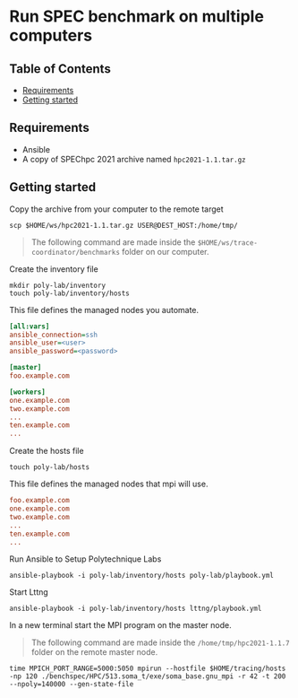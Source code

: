 # Run SPEC benchmark on multiple computers <!-- omit from toc -->

## Table of Contents <!-- omit from toc -->

- [Requirements](#requirements)
- [Getting started](#getting-started)

## Requirements

- Ansible
- A copy of SPEChpc 2021 archive named `hpc2021-1.1.tar.gz`

## Getting started

Copy the archive from your computer to the remote target

```shell
scp $HOME/ws/hpc2021-1.1.tar.gz USER@DEST_HOST:/home/tmp/
```

> The following command are made inside the `$HOME/ws/trace-coordinator/benchmarks` folder on our computer.

Create the inventory file

```shell
mkdir poly-lab/inventory
touch poly-lab/inventory/hosts
```

This file defines the managed nodes you automate.

```INI
[all:vars]
ansible_connection=ssh
ansible_user=<user>
ansible_password=<password>

[master]
foo.example.com

[workers]
one.example.com
two.example.com
...
ten.example.com
...

```

Create the hosts file

```shell
touch poly-lab/hosts
```

This file defines the managed nodes that mpi will use.

```INI
foo.example.com
one.example.com
two.example.com
...
ten.example.com
...
```

Run Ansible to Setup Polytechnique Labs

```shell
ansible-playbook -i poly-lab/inventory/hosts poly-lab/playbook.yml
```

Start Lttng

```shell
ansible-playbook -i poly-lab/inventory/hosts lttng/playbook.yml
```

In a new terminal start the MPI program on the master node.

> The following command are made inside the `/home/tmp/hpc2021-1.1.7` folder on the remote master node.

```shell
time MPICH_PORT_RANGE=5000:5050 mpirun --hostfile $HOME/tracing/hosts -np 120 ./benchspec/HPC/513.soma_t/exe/soma_base.gnu_mpi -r 42 -t 200 --npoly=140000 --gen-state-file
```
